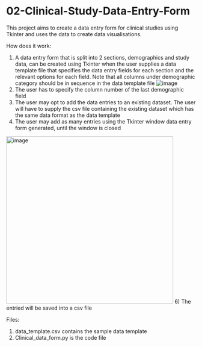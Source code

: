 # 02-Clinical-Study-Data-Entry-Form
This project aims to create a data entry form for clinical studies using Tkinter and uses the data to create data visualisations. 

How does it work:
1) A data entry form that is split into 2 sections, demographics and study data, can be created using Tkinter when the user supplies a data template file that specifies the data entry fields for each section and the relevant options for each field. Note that all columns under demographic category should be in sequence in the data template file
![image](https://github.com/JiaRong00/02-Clinical-Study-Data-Entry-Form/assets/149306287/4fe92af9-518c-4576-b01d-5200f07440f0)
2) The user has to specify the column number of the last demographic field
3) The user may opt to add the data entries to an existing dataset. The user will have to supply the csv file containing the existing dataset which has the same data format as the data template
4) The user may add as many entries using the Tkinter window data entry form generated, until the window is closed
<img width="444" alt="image" src="https://github.com/JiaRong00/02-Clinical-Study-Data-Entry-Form/assets/149306287/c389c53d-bcd1-4d0b-8da0-b3e0574e952e">
6) The entried will be saved into a csv file

Files:
1) data_template.csv contains the sample data template
2) Clinical_data_form.py is the code file
